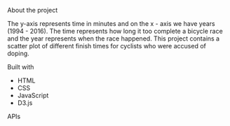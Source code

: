 About the project

The y-axis represents time in minutes and on the x - axis
we have years (1994 - 2016). The time represents how 
long it too complete a bicycle race and the year represents when the
race happened. This project contains a scatter plot of different finish
times for cyclists who were accused of doping.

Built with
- HTML
- CSS
- JavaScript
- D3.js


APIs